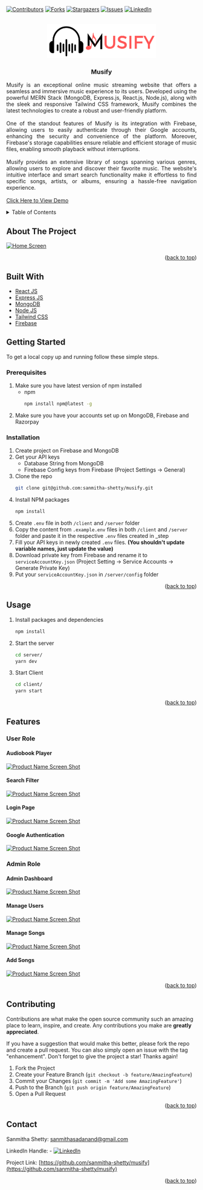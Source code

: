 <!-- Improved compatibility of back to top link: See: https://github.com/othneildrew/Best-README-Template/pull/73 -->

<a name="readme-top"></a>

<!--
*** Thanks for checking out the Best-README-Template. If you have a suggestion
*** that would make this better, please fork the repo and create a pull request
*** or simply open an issue with the tag "enhancement".
*** Don't forget to give the project a star!
*** Thanks again! Now go create something AMAZING! :D
-->

<!-- PROJECT SHIELDS -->
<!--
*** I'm using markdown "reference style" links for readability.
*** Reference links are enclosed in brackets [ ] instead of parentheses ( ).
*** See the bottom of this document for the declaration of the reference variables
*** for contributors-url, forks-url, etc. This is an optional, concise syntax you may use.
*** https://www.markdownguide.org/basic-syntax/#reference-style-links
-->

[![Contributors][contributors-shield]][contributors-url]
[![Forks][forks-shield]][forks-url]
[![Stargazers][stars-shield]][stars-url]
[![Issues][issues-shield]][issues-url]
[![LinkedIn][linkedin-shield]][linkedin-url]

<!-- PROJECT LOGO -->
<br />
<div align="center">
  <a href="https://github.com/sanmitha-shetty/musify">
    <img src= "readme_images/logo.png" alt="Logo" width="288" height="90">
  </a>

<h3 align="center">Musify</h3>

  <p align= "justify" >
        Musify is an exceptional online music streaming website that offers a seamless and immersive music experience to its users. Developed using the powerful MERN Stack (MongoDB, Express.js, React.js, Node.js), along with the sleek and responsive Tailwind CSS framework, Musify combines the latest technologies to create a robust and user-friendly platform.
        <br />
        <br />
        One of the standout features of Musify is its integration with Firebase, allowing users to easily authenticate through their Google accounts, enhancing the security and convenience of the platform. Moreover, Firebase's storage capabilities ensure reliable and efficient storage of music files, enabling smooth playback without interruptions.
         <br />
         <br />
        Musify provides an extensive library of songs spanning various genres, allowing users to explore and discover their favorite music. The website's intuitive interface and smart search functionality make it effortless to find specific songs, artists, or albums, ensuring a hassle-free navigation experience.
        <br />
        <br />
        <a  align = "center" href="https://musify-songs-app.vercel.app/">Click Here to View Demo</a>
  </p>
</div>

<!-- TABLE OF CONTENTS -->
<details>
  <summary>Table of Contents</summary>
  <ol>
    <li>
      <a href="#about-the-project">About The Project</a>
      <ul>
        <li><a href="#built-with">Built With</a></li>
      </ul>
    </li>
    <li>
      <a href="#getting-started">Getting Started</a>
      <ul>
        <li><a href="#prerequisites">Prerequisites</a></li>
        <li><a href="#installation">Installation</a></li>
      </ul>
    </li>
    <li><a href="#usage">Usage</a></li>
    <li>
      <a href="#features">Features</a>
      <ul>
        <li><a href="#user-role">User Role</a></li>
        <li><a href="#admin-role">Admin Role</a></li>
      </ul>
    </li>
    <li><a href="#contributing">Contributing</a></li>
    <li><a href="#contact">Contact</a></li>
  </ol>
</details>

<!-- ABOUT THE PROJECT -->

## About The Project

[![Home Screen][product-screenshot]](https://musify-songs-app.vercel.app/)

<p align="right">(<a href="#readme-top">back to top</a>)</p>

## Built With

<ul>
  <li><a href="https://reactjs.org/">React JS</a></li>
  <li><a href="https://expressjs.com/">Express JS</a></li>
  <li><a href="https://www.mongodb.com/">MongoDB</a></li>
  <li><a href="https://nodejs.org/en/">Node JS</a></li>
  <li><a href="https://tailwindcss.com/">Tailwind CSS</a></li>
  <li><a href="https://firebase.google.com/">Firebase</a></li>
</ul>

<!-- GETTING STARTED -->

## Getting Started

To get a local copy up and running follow these simple steps.

### Prerequisites

1. Make sure you have latest version of npm installed
   - npm
     ```sh
     npm install npm@latest -g
     ```
2. Make sure you have your accounts set up on MongoDB, Firebase and Razorpay

### Installation

1. Create project on Firebase and MongoDB
2. Get your API keys
   - Database String from MongoDB
   - Firebase Config keys from Firebase (Project Settings -> General)
3. Clone the repo
   ```sh
   git clone git@github.com:sanmitha-shetty/musify.git
   ```
4. Install NPM packages
   ```sh
   npm install
   ```
5. Create `.env` file in both `/client` and `/server` folder
6. Copy the content from `.example.env` files in both `/client` and `/server` folder and paste it in the respective `.env` files created in \_step
7. Fill your API keys in newly created `.env` files. **(You shouldn't update variable names, just update the value)**
8. Download private key from Firebase and rename it to `serviceAccountKey.json` (Project Setting -> Service Accounts -> Generate Private Key)
9. Put your `serviceAccountKey.json` in `/server/config` folder

<p align="right">(<a href="#readme-top">back to top</a>)</p>

<!-- USAGE EXAMPLES -->

## Usage

1. Install packages and dependencies
   ```sh
   npm install
   ```
1. Start the server
   ```sh
   cd server/
   yarn dev
   ```
1. Start Client
   ```sh
   cd client/
   yarn start
   ```

<p align="right">(<a href="#readme-top">back to top</a>)</p>

## Features

### User Role

#### Audiobook Player

[![Product Name Screen Shot][product-screenshot2]](https://example.com)

#### Search Filter

[![Product Name Screen Shot][product-screenshot3]](https://example.com)

#### Login Page

[![Product Name Screen Shot][product-screenshot4]](https://example.com)

#### Google Authentication

[![Product Name Screen Shot][product-screenshot5]](https://example.com)
<br />

### Admin Role

#### Admin Dashboard

[![Product Name Screen Shot][product-screenshot6]](https://example.com)

#### Manage Users

[![Product Name Screen Shot][product-screenshot7]](https://example.com)

#### Manage Songs

[![Product Name Screen Shot][product-screenshot8]](https://example.com)

#### Add Songs

[![Product Name Screen Shot][product-screenshot9]](https://example.com)

<p align="right">(<a href="#readme-top">back to top</a>)</p>

<!-- CONTRIBUTING -->

## Contributing

Contributions are what make the open source community such an amazing place to learn, inspire, and create. Any contributions you make are **greatly appreciated**.

If you have a suggestion that would make this better, please fork the repo and create a pull request. You can also simply open an issue with the tag "enhancement".
Don't forget to give the project a star! Thanks again!

1. Fork the Project
2. Create your Feature Branch (`git checkout -b feature/AmazingFeature`)
3. Commit your Changes (`git commit -m 'Add some AmazingFeature'`)
4. Push to the Branch (`git push origin feature/AmazingFeature`)
5. Open a Pull Request

<p align="right">(<a href="#readme-top">back to top</a>)</p>

<!-- CONTACT -->

## Contact

Sanmitha Shetty: sanmithasadanand@gmail.com

LinkedIn Handle: - [![LinkedIn][linkedin-shield]][linkedin-url]

Project Link: [https://github.com/sanmitha-shetty/musify](https://github.com/sanmitha-shetty/musify)

<p align="right">(<a href="#readme-top">back to top</a>)</p>

<!-- MARKDOWN LINKS & IMAGES -->
<!-- https://www.markdownguide.org/basic-syntax/#reference-style-links -->

[contributors-shield]: https://img.shields.io/github/contributors/sanmitha-shetty/musify.svg?style=for-the-badge
[contributors-url]: https://github.com/sanmitha-shetty/musify/graphs/contributors
[forks-shield]: https://img.shields.io/github/forks/sanmitha-shetty/musify.svg?style=for-the-badge
[forks-url]: https://github.com/sanmitha-shetty/musify/network/members
[stars-shield]: https://img.shields.io/github/stars/sanmitha-shetty/musify.svg?style=for-the-badge
[stars-url]: https://github.com/sanmitha-shetty/musify/stargazers
[issues-shield]: https://img.shields.io/github/issues/sanmitha-shetty/musify.svg?style=for-the-badge
[issues-url]: https://github.com/ssanmitha-shetty/musify/issues
[license-shield]: https://img.shields.io/github/license/sanmitha-shetty/musify.svg?style=for-the-badge
[license-url]: https://github.com/sanmitha-shetty/musify/blob/master/LICENSE.txt
[linkedin-shield]: https://img.shields.io/badge/-LinkedIn-black.svg?style=for-the-badge&logo=linkedin&colorB=555
[linkedin-url]: https://www.linkedin.com/in/sanmithashetty07/
[product-screenshot]: readme-images/screen.png
[product-screenshot2]: readme-images/player.png
[product-screenshot3]: readme-images/search.png
[product-screenshot4]: readme-images/login.png
[product-screenshot5]: readme-images/auth.png
[product-screenshot6]: readme-images/admin.png
[product-screenshot7]: readme-images/user.png
[product-screenshot8]: readme-images/manage.png
[product-screenshot9]: readme-images/addsong.png
